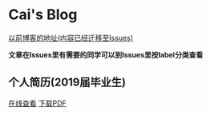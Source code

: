 # Cai's Blog


[以前博客的地址(内容已经迁移至Issues)](https://caistrong.github.io/)

**文章在Issues里有需要的同学可以到Issues里按label分类查看**

## 个人简历(2019届毕业生)
[在线查看](https://github.com/caistrong/Blog/blob/master/_posts/resume.md)
[下载PDF](https://raw.githubusercontent.com/caistrong/Blog/master/_posts/%E5%89%8D%E7%AB%AF-2019%E5%B1%8A-%E5%8E%A6%E5%A4%A7-%E8%BD%AF%E9%99%A2-%E8%94%A1%E6%99%93%E8%81%AA.pdf)